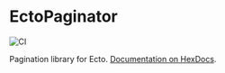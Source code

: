 # EctoPaginator

![CI](https://github.com/nwjlyons/paginator/workflows/CI/badge.svg)

Pagination library for Ecto. [Documentation on HexDocs](https://hexdocs.pm/ecto_paginator/EctoPaginator.html).
